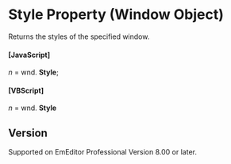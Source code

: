 # Style Property (Window Object)

Returns the styles of the specified window.

#### \[JavaScript\]

_n_ = wnd. **Style**;

#### \[VBScript\]

_n_ = wnd. **Style**

## Version

Supported on EmEditor Professional Version 8.00 or later.
